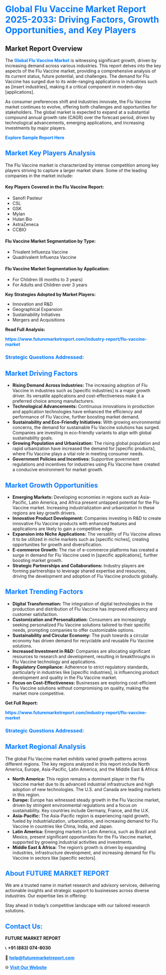 <h1 style="color: #007BFF;">Global Flu Vaccine Market Report 2025-2033: Driving Factors, Growth Opportunities, and Key Players</h1>

<section id="overview">
<h2>Market Report Overview</h2>
<p>The <a href="https://www.futuremarketreport.com/industry-report/flu-vaccine-market" style="color: #007BFF; text-decoration: none;"><strong>Global Flu Vaccine Market</strong></a> is witnessing significant growth, driven by increasing demand across various industries. This report delves into the key aspects of the Flu Vaccine market, providing a comprehensive analysis of its current status, future potential, and challenges. The demand for Flu Vaccine has surged due to its wide-ranging applications in industries such as [insert industries], making it a critical component in modern-day [applications].</p>
<p>As consumer preferences shift and industries innovate, the Flu Vaccine market continues to evolve, offering both challenges and opportunities for stakeholders. The global market is expected to expand at a substantial compound annual growth rate (CAGR) over the forecast period, driven by technological advancements, emerging applications, and increasing investments by major players.</p>
</section>

<section id="overview">
<p><a href="https://www.futuremarketreport.com/request-sample/reportId=58946" style="color: #007BFF; text-decoration: none;"><strong>Explore Sample Report Here</strong></a></p>
</section>

<section id="key-players">
<h2 style="color: #007BFF;">Market Key Players Analysis</h2>
<p>The Flu Vaccine market is characterized by intense competition among key players striving to capture a larger market share. Some of the leading companies in the market include:</p>
<h4>Key Players Covered in the Flu Vaccine Report:</h4>
<ul><li>Sanofi Pasteur</li><li>CSL</li><li>GSK</li><li>Mylan</li><li>Hulan Bio</li><li>AstraZeneca</li><li>CCBIO</li></ul>
<h4>Flu Vaccine Market Segmentation by Type:</h4>
<ul><li>Trivalent Influenza Vaccine</li><li>Quadrivalent Influenza Vaccine</li></ul>

<h4>Flu Vaccine Market Segmentation by Application:</h4>
<ul><li>For Children (6 months to 3 years)</li><li>For Adults and Children over 3 years</li></ul>
<p><strong>Key Strategies Adopted by Market Players:</strong></p>
<ul>
<li>Innovation and R&D</li>
<li>Geographical Expansion</li>
<li>Sustainability Initiatives</li>
<li>Mergers and Acquisitions</li>
</ul>
</section>

<section>
<p><strong>Read Full Analysis: </strong></p><a href="https://www.futuremarketreport.com/industry-report/flu-vaccine-market" style="color: #007BFF; text-decoration: none;"><strong>https://www.futuremarketreport.com/industry-report/flu-vaccine-market</strong></a>
<h3 style="color: #007BFF;">Strategic Questions Addressed:</h3>
</section>

<section id="driving-factors">
<h2 style="color: #007BFF;">Market Driving Factors</h2>
<ul>
<li><strong>Rising Demand Across Industries:</strong> The increasing adoption of Flu Vaccine in industries such as [specific industries] is a major growth driver. Its versatile applications and cost-effectiveness make it a preferred choice among manufacturers.</li>
<li><strong>Technological Advancements:</strong> Continuous innovations in production and application technologies have enhanced the efficiency and performance of Flu Vaccine, further boosting market demand.</li>
<li><strong>Sustainability and Eco-Friendly Initiatives:</strong> With growing environmental concerns, the demand for sustainable Flu Vaccine solutions has surged. Companies are investing in eco-friendly variants to align with global sustainability goals.</li>
<li><strong>Growing Population and Urbanization:</strong> The rising global population and rapid urbanization have increased the demand for [specific products], where Flu Vaccine plays a vital role in meeting consumer needs.</li>
<li><strong>Government Policies and Incentives:</strong> Supportive government regulations and incentives for industries using Flu Vaccine have created a conducive environment for market growth.</li>
</ul>
</section>

<section id="growth-opportunities">
<h2 style="color: #007BFF;">Market Growth Opportunities</h2>
<ul>
<li><strong>Emerging Markets:</strong> Developing economies in regions such as Asia-Pacific, Latin America, and Africa present untapped potential for the Flu Vaccine market. Increasing industrialization and urbanization in these regions are key growth drivers.</li>
<li><strong>Innovative Product Development:</strong> Companies investing in R&D to create innovative Flu Vaccine products with enhanced features and applications are likely to gain a competitive edge.</li>
<li><strong>Expansion into Niche Applications:</strong> The versatility of Flu Vaccine allows it to be utilized in niche markets such as [specific niches], creating opportunities for growth and diversification.</li>
<li><strong>E-commerce Growth:</strong> The rise of e-commerce platforms has created a surge in demand for Flu Vaccine used in [specific applications], further boosting market growth.</li>
<li><strong>Strategic Partnerships and Collaborations:</strong> Industry players are forming partnerships to leverage shared expertise and resources, driving the development and adoption of Flu Vaccine products globally.</li>
</ul>
</section>

<section id="trending-factors">
<h2 style="color: #007BFF;">Market Trending Factors</h2>
<ul>
<li><strong>Digital Transformation:</strong> The integration of digital technologies in the production and distribution of Flu Vaccine has improved efficiency and customer satisfaction.</li>
<li><strong>Customization and Personalization:</strong> Consumers are increasingly seeking personalized Flu Vaccine solutions tailored to their specific needs, prompting companies to offer customizable options.</li>
<li><strong>Sustainability and Circular Economy:</strong> The push towards a circular economy has driven demand for recyclable and reusable Flu Vaccine solutions.</li>
<li><strong>Increased Investment in R&D:</strong> Companies are allocating significant resources to research and development, resulting in breakthroughs in Flu Vaccine technology and applications.</li>
<li><strong>Regulatory Compliance:</strong> Adherence to strict regulatory standards, particularly in industries like [specific industries], is influencing product development and quality in the Flu Vaccine market.</li>
<li><strong>Focus on Cost-Effectiveness:</strong> Businesses are exploring cost-efficient Flu Vaccine solutions without compromising on quality, making the market more competitive.</li>
</ul>
</section>

<section>
<p><strong>Get Full Report: </strong></p><a href="https://www.futuremarketreport.com/industry-report/flu-vaccine-market" style="color: #007BFF; text-decoration: none;"><strong>https://www.futuremarketreport.com/industry-report/flu-vaccine-market</strong></a>
<h3 style="color: #007BFF;">Strategic Questions Addressed:</h3>
</section>


<section id="regional-analysis">
<h2 style="color: #007BFF;">Market Regional Analysis</h2>
<p>The global Flu Vaccine market exhibits varied growth patterns across different regions. The key regions analyzed in this report include North America, Europe, Asia-Pacific, Latin America, and the Middle East & Africa:</p>
<ul>
<li><strong>North America:</strong> This region remains a dominant player in the Flu Vaccine market due to its advanced industrial infrastructure and high adoption of new technologies. The U.S. and Canada are leading markets in this region.</li>
<li><strong>Europe:</strong> Europe has witnessed steady growth in the Flu Vaccine market, driven by stringent environmental regulations and a focus on sustainability. Key countries include Germany, France, and the U.K.</li>
<li><strong>Asia-Pacific:</strong> The Asia-Pacific region is experiencing rapid growth, fueled by industrialization, urbanization, and increasing demand for Flu Vaccine in countries like China, India, and Japan.</li>
<li><strong>Latin America:</strong> Emerging markets in Latin America, such as Brazil and Mexico, present significant opportunities for the Flu Vaccine market, supported by growing industrial activities and investments.</li>
<li><strong>Middle East & Africa:</strong> The region’s growth is driven by expanding industries, infrastructure development, and increasing demand for Flu Vaccine in sectors like [specific sectors].</li>
</ul>
</section>

<footer>
<h2 style="color: #007BFF;">About FUTURE MARKET REPORT</h2>
<p>We are a trusted name in market research and advisory services, delivering actionable insights and strategic support to businesses across diverse industries. Our expertise lies in offering:</p>

<p>Stay ahead in today’s competitive landscape with our tailored research solutions.</p>

<h2 style="color: #007BFF;">Contact Us:</h2>
<p><strong>FUTURE MARKET REPORT</strong></p>
<p>📞 <strong>+91 (883) 074-8030</strong></p>
<p>📧 <strong><a href="mailto:help@futuremarketreport.com" style="color: #007BFF;">help@futuremarketreport.com</a></strong></p>
<p>🌐 <strong><a href="https://www.futuremarketreport.com/" style="color: #007BFF;">Visit Our Website</a></strong></p>
</footer>